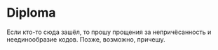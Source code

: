 # Diploma

Если кто-то сюда зашёл, то прошу прощения за непричёсанность и неединообразие кодов. Позже, возможно, причешу.

